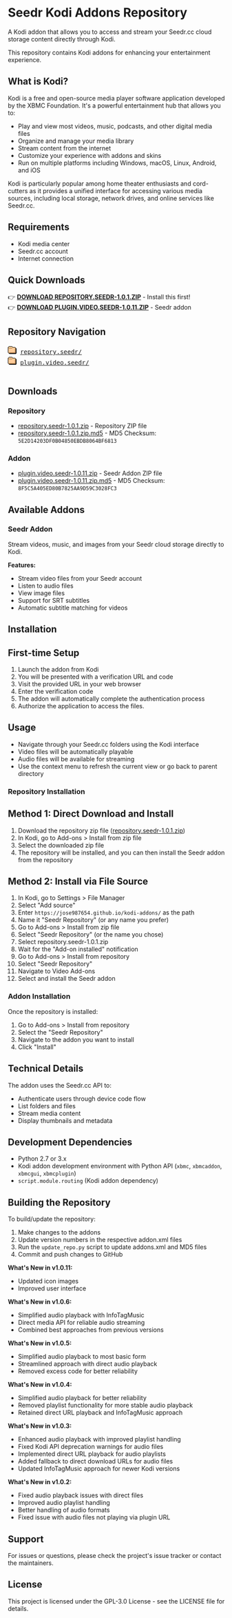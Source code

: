 # Seedr Kodi Addons Repository

A Kodi addon that allows you to access and stream your Seedr.cc cloud storage content directly through Kodi.

This repository contains Kodi addons for enhancing your entertainment experience.

## What is Kodi?

Kodi is a free and open-source media player software application developed by the XBMC Foundation. It's a powerful entertainment hub that allows you to:

- Play and view most videos, music, podcasts, and other digital media files
- Organize and manage your media library
- Stream content from the internet
- Customize your experience with addons and skins
- Run on multiple platforms including Windows, macOS, Linux, Android, and iOS

Kodi is particularly popular among home theater enthusiasts and cord-cutters as it provides a unified interface for accessing various media sources, including local storage, network drives, and online services like Seedr.cc.

## Requirements

- Kodi media center
- Seedr.cc account
- Internet connection

## Quick Downloads

👉 **[DOWNLOAD REPOSITORY.SEEDR-1.0.1.ZIP](repository.seedr-1.0.1.zip)** - Install this first!  
👉 **[DOWNLOAD PLUGIN.VIDEO.SEEDR-1.0.11.ZIP](plugin.video.seedr-1.0.11.zip)** - Seedr addon

## Repository Navigation

<pre>
<img src="icons/folder.gif" alt="[DIR]"> <a href="repository.seedr/">repository.seedr/</a>
<img src="icons/folder.gif" alt="[DIR]"> <a href="plugin.video.seedr/">plugin.video.seedr/</a>

</pre>

## Downloads

### Repository

- [repository.seedr-1.0.1.zip](repository.seedr-1.0.1.zip) - Repository ZIP file
- [repository.seedr-1.0.1.zip.md5](repository.seedr-1.0.1.zip.md5) - MD5 Checksum: `5E2D14203DF0B04850EBDB8064BF6813`

### Addon

- [plugin.video.seedr-1.0.11.zip](plugin.video.seedr-1.0.11.zip) - Seedr Addon ZIP file
- [plugin.video.seedr-1.0.11.zip.md5](plugin.video.seedr-1.0.11.zip.md5) - MD5 Checksum: `8F5C5A405ED80B7825AA9D59C3028FC3`

## Available Addons

### Seedr Addon

Stream videos, music, and images from your Seedr cloud storage directly to Kodi.

**Features:**

- Stream video files from your Seedr account
- Listen to audio files
- View image files
- Support for SRT subtitles
- Automatic subtitle matching for videos

## Installation

## First-time Setup

1. Launch the addon from Kodi
2. You will be presented with a verification URL and code
3. Visit the provided URL in your web browser
4. Enter the verification code
5. The addon will automatically complete the authentication process
6. Authorize the application to access the files.

## Usage

- Navigate through your Seedr.cc folders using the Kodi interface
- Video files will be automatically playable
- Audio files will be available for streaming
- Use the context menu to refresh the current view or go back to parent directory

### Repository Installation

## Method 1: Direct Download and Install

1. Download the repository zip file ([repository.seedr-1.0.1.zip](../repository.seedr-1.0.1.zip))
2. In Kodi, go to Add-ons > Install from zip file
3. Select the downloaded zip file
4. The repository will be installed, and you can then install the Seedr addon from the repository

## Method 2: Install via File Source

1. In Kodi, go to Settings > File Manager
2. Select "Add source"
3. Enter `https://jose987654.github.io/kodi-addons/` as the path
4. Name it "Seedr Repository" (or any name you prefer)
5. Go to Add-ons > Install from zip file
6. Select "Seedr Repository" (or the name you chose)
7. Select repository.seedr-1.0.1.zip
8. Wait for the "Add-on installed" notification
9. Go to Add-ons > Install from repository
10. Select "Seedr Repository"
11. Navigate to Video Add-ons
12. Select and install the Seedr addon

### Addon Installation

Once the repository is installed:

1. Go to Add-ons > Install from repository
2. Select the "Seedr Repository"
3. Navigate to the addon you want to install
4. Click "Install"

## Technical Details

The addon uses the Seedr.cc API to:

- Authenticate users through device code flow
- List folders and files
- Stream media content
- Display thumbnails and metadata

## Development Dependencies

- Python 2.7 or 3.x
- Kodi addon development environment with Python API (`xbmc`, `xbmcaddon`, `xbmcgui`, `xbmcplugin`)
- `script.module.routing` (Kodi addon dependency)

## Building the Repository

To build/update the repository:

1. Make changes to the addons
2. Update version numbers in the respective addon.xml files
3. Run the `update_repo.py` script to update addons.xml and MD5 files
4. Commit and push changes to GitHub

**What's New in v1.0.11:**

- Updated icon images
- Improved user interface

**What's New in v1.0.6:**

- Simplified audio playback with InfoTagMusic
- Direct media API for reliable audio streaming
- Combined best approaches from previous versions

**What's New in v1.0.5:**

- Simplified audio playback to most basic form
- Streamlined approach with direct audio playback
- Removed excess code for better reliability

**What's New in v1.0.4:**

- Simplified audio playback for better reliability
- Removed playlist functionality for more stable audio playback
- Retained direct URL playback and InfoTagMusic approach

**What's New in v1.0.3:**

- Enhanced audio playback with improved playlist handling
- Fixed Kodi API deprecation warnings for audio files
- Implemented direct URL playback for audio playlists
- Added fallback to direct download URLs for audio files
- Updated InfoTagMusic approach for newer Kodi versions

**What's New in v1.0.2:**

- Fixed audio playback issues with direct files
- Improved audio playlist handling
- Better handling of audio formats
- Fixed issue with audio files not playing via plugin URL

## Support

For issues or questions, please check the project's issue tracker or contact the maintainers.

## License

This project is licensed under the GPL-3.0 License - see the LICENSE file for details.
